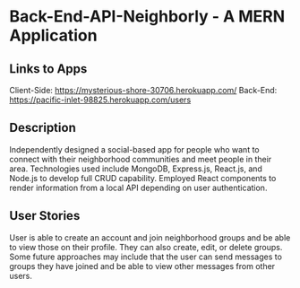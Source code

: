 # Back-End-API-Neighborly - A MERN Application

## Links to Apps
Client-Side: https://mysterious-shore-30706.herokuapp.com/
Back-End: https://pacific-inlet-98825.herokuapp.com/users

## Description
Independently designed a social-based app for people who want to connect with their neighborhood communities and meet people in their area. Technologies used include MongoDB, Express.js, React.js, and Node.js to develop full CRUD capability. Employed React components to render information from a local API depending on user authentication.

## User Stories
User is able to create an account and join neighborhood groups and be able to view those on their profile. They can also create, edit, or delete groups. Some future approaches may include that the user can send messages to groups they have joined and be able to view other messages from other users.